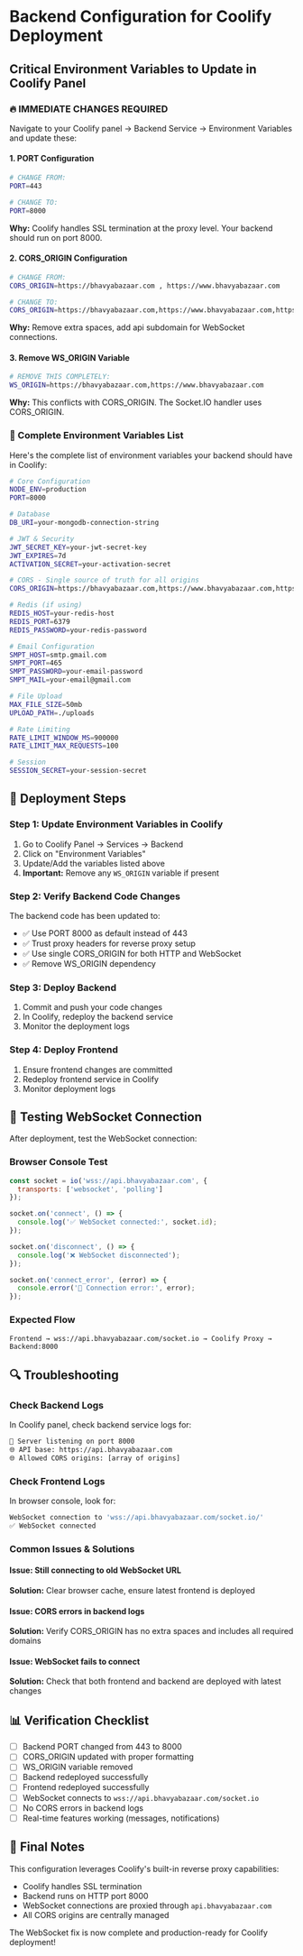 # Backend Configuration for Coolify Deployment

## Critical Environment Variables to Update in Coolify Panel

### 🔥 IMMEDIATE CHANGES REQUIRED

Navigate to your Coolify panel → Backend Service → Environment Variables and update these:

#### 1. PORT Configuration
```bash
# CHANGE FROM:
PORT=443

# CHANGE TO:
PORT=8000
```
**Why:** Coolify handles SSL termination at the proxy level. Your backend should run on port 8000.

#### 2. CORS_ORIGIN Configuration
```bash
# CHANGE FROM:
CORS_ORIGIN=https://bhavyabazaar.com , https://www.bhavyabazaar.com

# CHANGE TO:
CORS_ORIGIN=https://bhavyabazaar.com,https://www.bhavyabazaar.com,https://api.bhavyabazaar.com
```
**Why:** Remove extra spaces, add api subdomain for WebSocket connections.

#### 3. Remove WS_ORIGIN Variable
```bash
# REMOVE THIS COMPLETELY:
WS_ORIGIN=https://bhavyabazaar.com,https://www.bhavyabazaar.com
```
**Why:** This conflicts with CORS_ORIGIN. The Socket.IO handler uses CORS_ORIGIN.

### 🔧 Complete Environment Variables List

Here's the complete list of environment variables your backend should have in Coolify:

```bash
# Core Configuration
NODE_ENV=production
PORT=8000

# Database
DB_URI=your-mongodb-connection-string

# JWT & Security
JWT_SECRET_KEY=your-jwt-secret-key
JWT_EXPIRES=7d
ACTIVATION_SECRET=your-activation-secret

# CORS - Single source of truth for all origins
CORS_ORIGIN=https://bhavyabazaar.com,https://www.bhavyabazaar.com,https://api.bhavyabazaar.com

# Redis (if using)
REDIS_HOST=your-redis-host
REDIS_PORT=6379
REDIS_PASSWORD=your-redis-password

# Email Configuration
SMPT_HOST=smtp.gmail.com
SMPT_PORT=465
SMPT_PASSWORD=your-email-password
SMPT_MAIL=your-email@gmail.com

# File Upload
MAX_FILE_SIZE=50mb
UPLOAD_PATH=./uploads

# Rate Limiting
RATE_LIMIT_WINDOW_MS=900000
RATE_LIMIT_MAX_REQUESTS=100

# Session
SESSION_SECRET=your-session-secret
```

## 🚀 Deployment Steps

### Step 1: Update Environment Variables in Coolify
1. Go to Coolify Panel → Services → Backend
2. Click on "Environment Variables"
3. Update/Add the variables listed above
4. **Important:** Remove any `WS_ORIGIN` variable if present

### Step 2: Verify Backend Code Changes
The backend code has been updated to:
- ✅ Use PORT 8000 as default instead of 443
- ✅ Trust proxy headers for reverse proxy setup
- ✅ Use single CORS_ORIGIN for both HTTP and WebSocket
- ✅ Remove WS_ORIGIN dependency

### Step 3: Deploy Backend
1. Commit and push your code changes
2. In Coolify, redeploy the backend service
3. Monitor the deployment logs

### Step 4: Deploy Frontend
1. Ensure frontend changes are committed
2. Redeploy frontend service in Coolify
3. Monitor deployment logs

## 🧪 Testing WebSocket Connection

After deployment, test the WebSocket connection:

### Browser Console Test
```javascript
const socket = io('wss://api.bhavyabazaar.com', {
  transports: ['websocket', 'polling']
});

socket.on('connect', () => {
  console.log('✅ WebSocket connected:', socket.id);
});

socket.on('disconnect', () => {
  console.log('❌ WebSocket disconnected');
});

socket.on('connect_error', (error) => {
  console.error('🚨 Connection error:', error);
});
```

### Expected Flow
```
Frontend → wss://api.bhavyabazaar.com/socket.io → Coolify Proxy → Backend:8000
```

## 🔍 Troubleshooting

### Check Backend Logs
In Coolify panel, check backend service logs for:
```bash
🚀 Server listening on port 8000
🌐 API base: https://api.bhavyabazaar.com
🌐 Allowed CORS origins: [array of origins]
```

### Check Frontend Logs
In browser console, look for:
```bash
WebSocket connection to 'wss://api.bhavyabazaar.com/socket.io/' 
✅ WebSocket connected
```

### Common Issues & Solutions

#### Issue: Still connecting to old WebSocket URL
**Solution:** Clear browser cache, ensure latest frontend is deployed

#### Issue: CORS errors in backend logs
**Solution:** Verify CORS_ORIGIN has no extra spaces and includes all required domains

#### Issue: WebSocket fails to connect
**Solution:** Check that both frontend and backend are deployed with latest changes

## 📊 Verification Checklist

- [ ] Backend PORT changed from 443 to 8000
- [ ] CORS_ORIGIN updated with proper formatting
- [ ] WS_ORIGIN variable removed
- [ ] Backend redeployed successfully
- [ ] Frontend redeployed successfully
- [ ] WebSocket connects to `wss://api.bhavyabazaar.com/socket.io`
- [ ] No CORS errors in backend logs
- [ ] Real-time features working (messages, notifications)

## 🎯 Final Notes

This configuration leverages Coolify's built-in reverse proxy capabilities:
- Coolify handles SSL termination
- Backend runs on HTTP port 8000
- WebSocket connections are proxied through `api.bhavyabazaar.com`
- All CORS origins are centrally managed

The WebSocket fix is now complete and production-ready for Coolify deployment!
